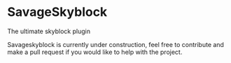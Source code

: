 #

# SavageSkyblock

The ultimate skyblock plugin

Savageskyblock is currently under construction, feel free to contribute and make a pull request if you would like to help with the project.